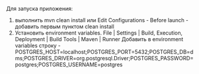 Для запуска приложения:
1) выполнить mvn clean install или Edit Configurations - Before launch - добавить первым пунктом clean install
2) Установить environment variables. File | Settings | Build, Execution, Deployment | Build Tools | Maven | Runner
   Добавить в environment variables строку -
   POSTGRES_HOST=localhost;POSTGRES_PORT=5432;POSTGRES_DB=dms;POSTGRES_DRIVER=org.postgresql.Driver;POSTGRES_PASSWORD=postgres;POSTGRES_USERNAME=postgres